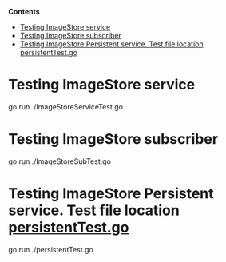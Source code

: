 **Contents**

- [Testing ImageStore service](#testing-imagestore-service)
- [Testing ImageStore subscriber](#testing-imagestore-subscriber)
- [Testing ImageStore Persistent service. Test file location persistentTest.go](#testing-imagestore-persistent-service-test-file-location-persistenttestgo)

# Testing ImageStore service

go run ./ImageStoreServiceTest.go

# Testing ImageStore subscriber

go run ./ImageStoreSubTest.go

# Testing ImageStore Persistent service. Test file location [persistentTest.go](../go/examples/persistentTest.go)

go run ./persistentTest.go
